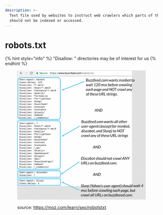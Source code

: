 ```yaml
---
description: >-
  Text file used by websites to instruct web crawlers which parts of the site
  should not be indexed or accessed.
---
```


# robots.txt

{% hint style="info" %}
"Disallow: " directories may be of interest for us
{% endhint %}

<figure><img src="../../../.gitbook/assets/robots-txt.png" alt=""><figcaption><p>source: <a href="https://moz.com/learn/seo/robotstxt">https://moz.com/learn/seo/robotstxt</a> </p></figcaption></figure>
